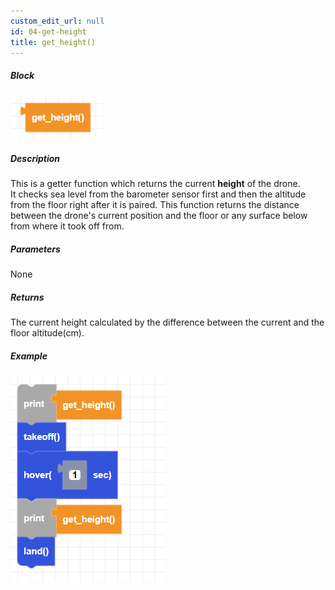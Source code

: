 ```yaml
---
custom_edit_url: null
id: 04-get-height
title: get_height()
---
```


##### Block

![get height image](get_height.png)

##### Description

This is a getter function which returns the current **height** of the drone. <br />
It checks sea level from the barometer sensor first and then the altitude from the floor right after it is paired. This function returns the distance between the drone's current position and the floor or any surface below from where it took off from. <br />

##### Parameters

None

##### Returns

The current height calculated by the difference between the current and the floor altitude(cm).

##### Example

![get height example](get_height_example.png)
